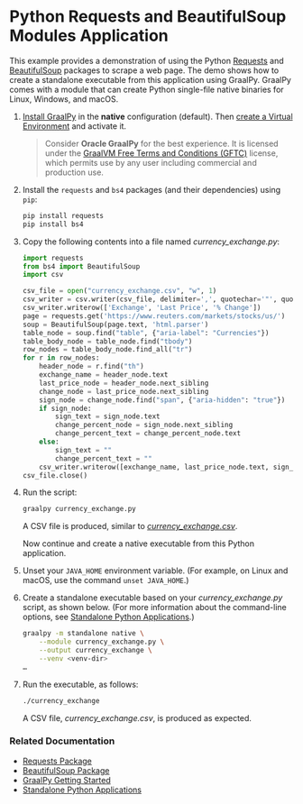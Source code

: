 # Python Requests and BeautifulSoup Modules Application

This example provides a demonstration of using the Python [Requests](https://pypi.org/project/requests/) and [BeautifulSoup](https://www.crummy.com/software/BeautifulSoup/) packages to scrape a web page. The demo shows how to create a standalone executable from this application using GraalPy. 
GraalPy comes with a module that can create Python single-file native binaries for Linux, Windows, and macOS.

1. [Install GraalPy](https://y-shcheholskyy.github.io/graalpy.github.io/getting-started/) in the **native** configuration (default). Then [create a Virtual Environment](https://y-shcheholskyy.github.io/graalpy.github.io/guides/#creating-a-virtual-environment) and activate it.
    
    >Consider **Oracle GraalPy** for the best experience. It is licensed under the [GraalVM Free Terms and Conditions (GFTC)](https://www.oracle.com/downloads/licenses/graal-free-license.html) license, which permits use by any user including commercial and production use.

2. Install the `requests` and `bs4` packages (and their dependencies) using `pip`:

    ```bash
    pip install requests
    pip install bs4
    ```

3. Copy the following contents into a file named _currency\_exchange.py_:

    ```python
    import requests
    from bs4 import BeautifulSoup
    import csv
    
    csv_file = open("currency_exchange.csv", "w", 1)
    csv_writer = csv.writer(csv_file, delimiter=',', quotechar='"', quoting=csv.QUOTE_ALL)
    csv_writer.writerow(['Exchange', 'Last Price', '% Change'])
    page = requests.get('https://www.reuters.com/markets/stocks/us/')
    soup = BeautifulSoup(page.text, 'html.parser')
    table_node = soup.find("table", {"aria-label": "Currencies"})
    table_body_node = table_node.find("tbody")
    row_nodes = table_body_node.find_all("tr")
    for r in row_nodes:
        header_node = r.find("th")
        exchange_name = header_node.text
        last_price_node = header_node.next_sibling
        change_node = last_price_node.next_sibling
        sign_node = change_node.find("span", {"aria-hidden": "true"})
        if sign_node:
            sign_text = sign_node.text
            change_percent_node = sign_node.next_sibling
            change_percent_text = change_percent_node.text
        else:
            sign_text = ""
            change_percent_text = ""
        csv_writer.writerow([exchange_name, last_price_node.text, sign_text + change_percent_text])
    csv_file.close()
    ```

4. Run the script:

    ```bash
    graalpy currency_exchange.py
    ```
    A CSV file is produced, similar to [_currency\_exchange.csv_](assets/currency_exchange.csv).

    Now continue and create a native executable from this Python application.

5. Unset your `JAVA_HOME` environment variable. 
(For example, on Linux and macOS, use the command `unset JAVA_HOME`.)

6. Create a standalone executable based on your _currency\_exchange.py_ script, as shown below.
(For more information about the command-line options, see [Standalone Python Applications](https://y-shcheholskyy.github.io/graalpy.github.io/reference/standalone-applications/).)

    ```bash
    graalpy -m standalone native \
        --module currency_exchange.py \
        --output currency_exchange \
        --venv <venv-dir>
    …
    ```
7.  Run the executable, as follows:
    ```bash
    ./currency_exchange
    ```
    A CSV file, _currency\_exchange.csv_, is produced as expected.

### Related Documentation

* [Requests Package](https://pypi.org/project/requests/)
* [BeautifulSoup Package](https://www.crummy.com/software/BeautifulSoup/)
* [GraalPy Getting Started](https://y-shcheholskyy.github.io/graalpy.github.io/getting-started/)
* [Standalone Python Applications](https://y-shcheholskyy.github.io/graalpy.github.io/reference/standalone-applications/)